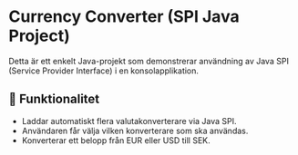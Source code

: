 # Currency Converter (SPI Java Project)

Detta är ett enkelt Java-projekt som demonstrerar användning av Java SPI (Service Provider Interface) i en konsolapplikation.

## 🎯 Funktionalitet

- Laddar automatiskt flera valutakonverterare via Java SPI.
- Användaren får välja vilken konverterare som ska användas.
- Konverterar ett belopp från EUR eller USD till SEK.
